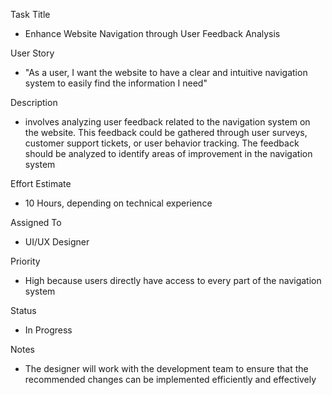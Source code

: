 Task Title
* Enhance Website Navigation through User Feedback Analysis

User Story 
* "As a user, I want the website to have a clear and intuitive navigation system to easily find the information I need"

Description
* involves analyzing user feedback related to the navigation system on the website. This feedback could be gathered through user surveys, customer support tickets, or user behavior tracking. The feedback should be analyzed to identify areas of improvement in the navigation system

Effort Estimate
* 10 Hours, depending on technical experience

Assigned To
* UI/UX Designer

Priority
* High because users directly have access to every part of the navigation system

Status
* In Progress

Notes
* The designer will work with the development team to ensure that the recommended changes can be implemented efficiently and effectively
